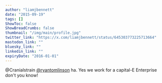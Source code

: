 ```yaml
---
author: "liamjbennett"
date: "2015-09-19"
tags: []
ShowToc: false
ShowBreadCrumbs: false
thumbnail: "/img/main/profile.jpg"
twitter_link: "https://x.com/liamjbennett/status/645303773225713664"
mastodon_link: ""
bluesky_link: ""
linkedin_link: ""
expiryDate: "2016-01-01"
---
```


@Cranialstrain [@ryantomlinson](https://x.com/ryantomlinson) ha. Yes we work for a capital-E Enterprise don't you know!

